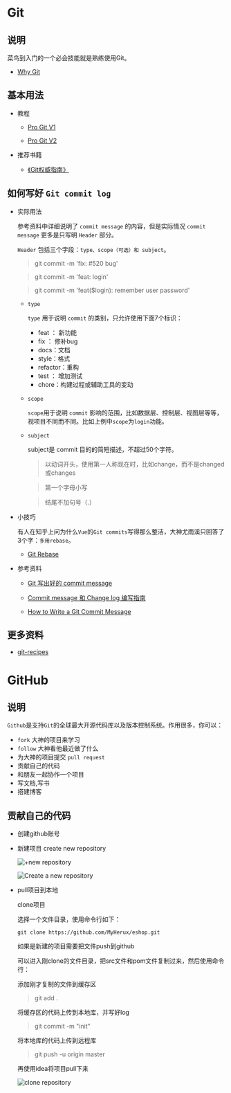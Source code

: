 # Git

## 说明   

菜鸟到入门的一个必会技能就是熟练使用Git。

- [Why Git](https://github.com/oldratlee/software-practice-miscellany/blob/master/git/README.md)

## 基本用法

- 教程

    - [Pro Git V1](https://git-scm.com/book/zh/v1/)

    - [Pro Git V2](https://git-scm.com/book/zh/v2/)

- 推荐书籍

    - [《Git权威指南》](https://book.douban.com/subject/6526452/)

## 如何写好 `Git commit log`

- 实际用法

    参考资料中详细说明了 `commit message` 的内容，但是实际情况 `commit message` 更多是只写明 `Header` 部分。

    `Header` 包括三个字段：`type、scope（可选）和 subject`。

    > git commit -m 'fix: #520 bug'

    > git commit -m 'feat: login'

    > git commit -m 'feat($login): remember user password'

    - `type`

        `type` 用于说明 `commit` 的类别，只允许使用下面7个标识：

        - feat ： 新功能
        - fix ： 修补bug
        - docs：文档
        - style：格式
        - refactor：重构
        - test ： 增加测试
        - chore：构建过程或辅助工具的变动

    - `scope`

        `scope`用于说明 `commit` 影响的范围，比如数据层、控制层、视图层等等，视项目不同而不同。比如上例中`scope`为`login`功能。

    - `subject`

        subject是 commit 目的的简短描述，不超过50个字符。
        > 以动词开头，使用第一人称现在时，比如change，而不是changed或changes

        > 第一个字母小写

        > 结尾不加句号（.）

- 小技巧

    有人在知乎上问为什么`Vue`的`Git commits`写得那么整洁，大神尤雨溪只回答了3个字：`多用rebase`。

    - [Git Rebase](https://git-scm.com/book/zh/v1/Git-%E5%88%86%E6%94%AF-%E5%88%86%E6%94%AF%E7%9A%84%E8%A1%8D%E5%90%88)

- 参考资料

    - [Git 写出好的 commit message](https://ruby-china.org/topics/15737)

    - [Commit message 和 Change log 编写指南](http://www.ruanyifeng.com/blog/2016/01/commit_message_change_log.html)

    - [How to Write a Git Commit Message](https://chris.beams.io/posts/git-commit/)

## 更多资料

- [git-recipes](https://github.com/geeeeeeeeek/git-recipes/wiki)

# GitHub

## 说明

`Github`是支持`Git`的全球最大开源代码库以及版本控制系统。作用很多，你可以：
- `fork` 大神的项目来学习
- `follow` 大神看他最近做了什么
- 为大神的项目提交 `pull request`
- 贡献自己的代码
- 和朋友一起协作一个项目
- 写文档,写书
- 搭建博客

## 贡献自己的代码

- 创建github账号

- 新建项目 create new repository

  ![+new repository](http://of0qa2hzs.bkt.clouddn.com/1.png)
 
  ![Create a new repository](http://of0qa2hzs.bkt.clouddn.com/2.png)
 
- pull项目到本地

  clone项目

  选择一个文件目录，使用命令行如下：

    ```
    git clone https://github.com/MyHerux/eshop.git
    ```
  
  如果是新建的项目需要把文件push到github
  
  可以进入刚clone的文件目录，把src文件和pom文件复制过来，然后使用命令行：
  
  添加刚才复制的文件到缓存区
  > git add .

  将缓存区的代码上传到本地库，并写好log
  > git commit -m "init"

  将本地库的代码上传到远程库
  > git push -u origin master

  
  再使用idea将项目pull下来
 
  ![clone repository](http://of0qa2hzs.bkt.clouddn.com/3.png)

  